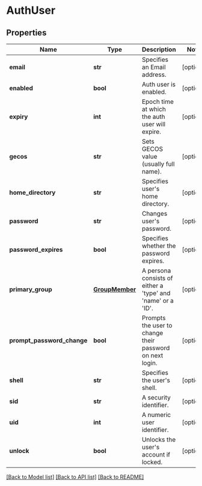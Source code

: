# AuthUser

## Properties
Name | Type | Description | Notes
------------ | ------------- | ------------- | -------------
**email** | **str** | Specifies an Email address. | [optional] 
**enabled** | **bool** | Auth user is enabled. | [optional] 
**expiry** | **int** | Epoch time at which the auth user will expire. | [optional] 
**gecos** | **str** | Sets GECOS value (usually full name). | [optional] 
**home_directory** | **str** | Specifies user&#39;s home directory. | [optional] 
**password** | **str** | Changes user&#39;s password. | [optional] 
**password_expires** | **bool** | Specifies whether the password expires. | [optional] 
**primary_group** | [**GroupMember**](GroupMember.md) | A persona consists of either a &#39;type&#39; and &#39;name&#39; or a &#39;ID&#39;. | [optional] 
**prompt_password_change** | **bool** | Prompts the user to change their password on next login. | [optional] 
**shell** | **str** | Specifies the user&#39;s shell. | [optional] 
**sid** | **str** | A security identifier. | [optional] 
**uid** | **int** | A numeric user identifier. | [optional] 
**unlock** | **bool** | Unlocks the user&#39;s account if locked. | [optional] 

[[Back to Model list]](../README.md#documentation-for-models) [[Back to API list]](../README.md#documentation-for-api-endpoints) [[Back to README]](../README.md)


